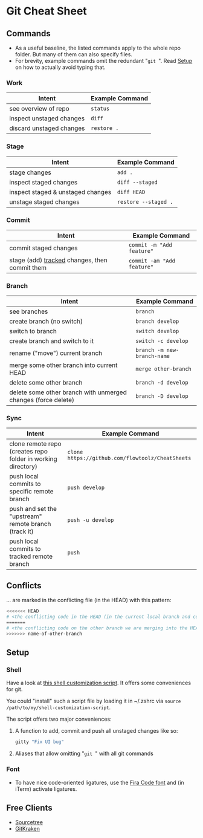 # Git Cheat Sheet

## Commands

* As a useful baseline, the listed commands apply to the whole repo folder. But many of them can also specify files.
* For brevity, example commands omit the redundant "`git `". Read [Setup](#Setup) on how to actually avoid typing that.

### Work

| Intent | Example Command |
| - | - |
| see overview of repo | `status` |
| inspect unstaged changes | `diff` |
| discard unstaged changes | `restore .` |

### Stage

| Intent | Example Command |
| - | - |
| stage changes | `add .` |
| inspect staged changes | `diff --staged` |
| inspect staged & unstaged changes | `diff HEAD` |
| unstage staged changes | `restore --staged .` |

### Commit

| Intent | Example Command |
| - | - |
| commit staged changes | `commit -m "Add feature"` |
| stage (add) [tracked](https://www.google.com/search?q=git+commit+%22-a%22) changes, then commit them | `commit -am "Add feature"` |

### Branch

| Intent | Example Command |
| - | - |
| see branches | `branch` |
| create branch (no switch) | `branch develop` |
| switch to branch | `switch develop` |
| create branch and switch to it | `switch -c develop` |
| rename ("move") current branch | `branch -m new-branch-name` |
| merge some other branch into current HEAD | `merge other-branch` |
| delete some other branch | `branch -d develop` |
| delete some other branch with unmerged changes (force delete) | `branch -D develop` |

### Sync

| Intent | Example Command |
| - | - |
| clone remote repo (creates repo folder in working directory) | `clone https://github.com/flowtoolz/CheatSheets` |
| push local commits to specific remote branch | `push develop`   |
| push and set the "upstream" remote branch (track it) | `push -u develop` |
| push local commits to tracked remote branch | `push` |

## Conflicts

... are marked in the conflicting file (in the HEAD) with this pattern:

```bash
<<<<<<< HEAD
# <the conflicting code in the HEAD (in the current local branch and commit)>
=======
# <the conflicting code on the other branch we are merging into the HEAD>
>>>>>>> name-of-other-branch
```

## Setup

### Shell

Have a look at [this shell customization script](shell-customization-scripts/make-the-shell-great-again.sh). It offers some conveniences for git. 

You could "install" such a script file by loading it in ~/.zshrc via `source /path/to/my/shell-customization-script`.

The script offers two major conveniences:

1. A function to add, commit and push all unstaged changes like so:

    ```bash
    gitty "Fix UI bug"
    ```

2. Aliases that allow omitting "``git ``" with all git commands

### Font

* To have nice code-oriented ligatures, use the [Fira Code font](https://fonts.google.com/specimen/Fira+Code) and (in iTerm) activate ligatures.

## Free Clients

* [Sourcetree](https://www.sourcetreeapp.com)
* [GitKraken](https://www.gitkraken.com)

